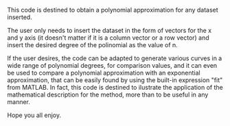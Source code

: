 This code is destined to obtain a polynomial approximation for any dataset inserted.

The user only needs to insert the dataset in the form of vectors for the x and y axis (it doesn't matter if it is a column vector or a row vector) and insert
the desired degree of the polinomial as the value of n.

If the user desires, the code can be adapted to generate various curves in a wide range of polynomial degrees, for comparison values, and it can even be used to compare
a polynomial approximation with an exponential approximation, that can be easily found by using the built-in expression "fit" from MATLAB. In fact, this code is destined
to ilustrate the application of the mathematical description for the method, more than to be useful in any manner.

Hope you all enjoy.
